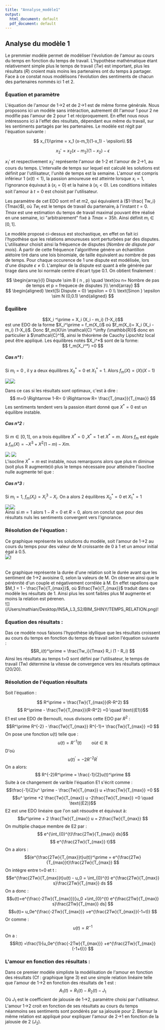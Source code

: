 ```yaml
---
title: "Annalyse_modèle1"
output:
  html_document: default
  pdf_document: default
---
```

## Analyse du modèle 1
Le premmier modèle permet de modéliser l'évolution de l'amour au cours du temps en fonction du temps de travail. L'hypothèse mathématique étant relativement simple plus le temps de travail ($Tw$) est important, plus les résultats ($R$) croient mais moins les partenaires ont du temps à partager. Face à ce constat nous modélisons l'évolution des sentiments de chacun des partenaires nommés ici 1 et 2. 
### Équation et paramètre 

L'équation de l'amour de 1->2 et de 2->1 est de même forme générale. Nous proposons ici un modèle sans intéraction, autrement dit l'amour 1 pour 2 ne modifie pas l'amour de 2 pour 1 et réciproquement. En effet nous nous intéressons ici à l'effet des résultats, dépendant eux même du travail, sur les sentiments partagés par les partenaires. Le modèle est régit par l'équation suivante : 
<!-- Il faut  faire un modèle avec intéraction !!! -->


<center>
$$ 
 x_{1}\prime = x_1 (x-m_1)(1-x_1) - \epsilon\\
$$

$$
 x_{2}\prime = x_2 (x-m_2)(1-x_2) -\epsilon
$$
</center>

$x_1\prime$ et respectivement $x_2\prime$ représente l'amour de 1-2 et l'amour de 2->1, au cours du temps. L'intervalle de temps sur lequel est calculé les solutions est définit par l'utilisateur, l'unité de temps est la semaine. L'amour est compris inférieur 1 ($x(t)<1$), la passion amoureuse est atteinte lorsque $x_i =1$, l'ignorance équivaut à ($x_i =0$) et la haine à ($x_i<0$). Les conditions initiales soit l'amour à $t=0$ est choisit par l'utilisateur.

Les paramètre de cet EDO sont m1 et m2, qui équivalent à ($1-\frac{ Tw_i}{Tmax}$), où $Tw_i$ est le temps de travail du partenaire$_i$ à l'instant $t=0$. $Tmax$ est une estimation du temps de travail maximal pouvant être réalisé en une semaine, ici "arbitrairement" fixé à $Tmax=35 h$. Ainsi définit $m_i\in[0,1]$.

Le modèle proposé ci-dessus est stochastique, en effet on fait ici l'hypothèse que les relations amoureuses sont perturbées par des disputes. L'utilisateur choisit ainsi la fréquence de disputes (*Nombre de dispute par mois*). À partir de cette fréquence  l'algorithme génére un échantillon alétoire tiré dans une lois binomiale, de taille équivalent au nombre de pas de temps. Pour chaque occurence de 1 une dispute est modélisée, lors d'une dispute $\epsilon \neq 0$. L'ampleur de la dispute est quant à elle générée par tirage dans une loi normale centre d'écart type $0.1$. On obtient finalement :

<center>
$$ 
\begin{array}{l}
Dispute \sim B ( n , p) \quad \text{ou  n= Nombre de pas de temps et p = frequece de disputes }\\
\end{array}
$$
</center>
<center>
$$
\begin{aligned}
\text{Si Dispute = 0} \epsilon = 0 \\
\text{Sinon } \epsilon \sim N (0,0.1)
\end{aligned}
$$
</center>

### Équilibre

<center>
$$X_i ^\prime = X_i (X_i - m_i) (1-X_i)$$
</center>
est une EDO de la forme $X_i^\prime = f_m(X_i)$ où $f_m(X_i)= X_i (X_i - m_i) (1-X_i)$. Donc $f_m(X)\in \mathcal{C} ^\infty (\mathbb{R})$ donc en particulier à $\mathcal{C}^1$, ainsi le théorème de Cauchy Lipschitz local peut être appliqué. Les équilibres notés $X_i^*$ sont de la forme:
<center>
$$
f_m(X_i^*) =0
$$
</center>

##### **Cas n°1** :
Si $m_i = 0$ , il y a deux équilibres $X_0^* =0$ et $X_1^*=1$. Alors $f_m(X)=(X)(X-1)$

![](/Users/mathian/Desktop/INSA_L3_S2/BIM_SHINY/IMG1.png)![](/Users/mathian/Desktop/INSA_L3_S2/BIM_SHINY/IMG2/IMG2/IMG2.001.png)

Dans ce cas si les résultats sont optimaux, c'est à dire :
$$
m=0 \Rightarrow 1-R= 0 \Rightarrow R= \frac{T_{max}}{T_{max}}
$$
Les sentiments tendent vers la passion étant donné que $X^*=0$ est un équilibre instable.

##### **Cas n°2** :
Si $m\in[0,1]$, on a trois équilibre $X^*=0$ ,$X^*=1$ et $X^*=m$. Alors $f_m$ est égale à $f_m (X)= -X^3 +X^2(1-m)-Xm$.

![](/Users/mathian/Desktop/INSA_L3_S2/BIM_SHINY/IMG3.png)
![](/Users/mathian/Desktop/INSA_L3_S2/BIM_SHINY/IMG2/IM3/IM3.001.png)
<br>
L'isocline $X^*=m$ est instable, nous remarquons alors que plus m diminue (soit plus R augmente)ô plus le temps nécessaire pour atteindre l'isocline nulle augmente tel que :

<!-- FAire le plot !! -->

##### **Cas n°3** :
Si $m_i=1$, $f_m(X_i)= X_i^3-X_i$. On a alors 2 équilibres $X_0^*=0$ et  $X_1^*=1$


![](/Users/mathian/Desktop/INSA_L3_S2/BIM_SHINY/IM4.png)![](/Users/mathian/Desktop/INSA_L3_S2/BIM_SHINY/IMG2/IM4/IM4.001.png)
<br>
Ainsi si $m=1$ alors $1-R=0$ et $R=0$, alors on conclut que pour des résultats nuls les sentiments convergent vers l'ignorance.

### Résolution de l'équation :
Ce graphique représente les solutions du modèle, soit l'amour de 1->2 au cours du temps pour des valeur de M croissante de 0 à 1 et un amour initial égal à 0.5.
<br>
![](/Users/mathian/Desktop/INSA_L3_S2/BIM_SHINY/beauty.png)!

<br>
Ce graphique représente la durée d'une relation soit le durée avant que les sentiment de 1->2 avoisine 0, selon la valeurs de M. On observe ainsi que le pérénnité d'un couple et négativement corrélée à M. En effet rapellons que $M_1 = 1 - \frac{Tw}{T_{max}}$, où $\frac{Tw}{T_{max}}$ traduit dans ce modèle les résultats de 1. Ainsi plus les sont faibles plus M augmente et moins la relation est pérenen. 
<br>
![](/Users/mathian/Desktop/INSA_L3_S2/BIM_SHINY/TEMPS_RELATION.png)!

### Équation des résultats :

Das ce modèle nous faisons l'hypothèse idyllique que les résultats croissent au cours du temps en fonction du temps de travail selon l'équation suivante :
$$R_i(t)^\prime = \frac{Tw_i}{Tmax} R_i (1 - R_i) $$
Ainsi les résultats au temps t=0 sont défini par l'utilisateur, le temps de travail (Tw) détermine la vitesse de convergence vers les résultats optimaux (20/20).

### Résolution de l'équation résultats
Soit l'équation :

$$ R^\prime = \frac{Tw}{T_{max}}(R-R^2) $$
$$ R^\prime - \frac{Tw}{T_{max}}(R-R^2) =0 \quad \text{(E1)}$$
E1 est une EDO de Bernoulli, nous divisons cette EDO par $R^2$ :
$$R^\prime R^{-2} - \frac{Tw}{T_{max}} R^{-1}+ \frac{Tw}{T_{max}} =0 $$
On pose une fonction u(t) telle que :
$$ u(t) = R^{-1}(t) \qquad \text{où} t\in\mathbb{R}$$
D'où $$u(t)^\prime = -2R^{-2}R^\prime  $$
On a alors: 
$$ R^{-2}R^\prime = \frac{-1}{2}u(t)^\prime $$
Suite à ce changement de varible l'équation E1 s'écrit comme :
$$\frac{-1}{2}u^ \prime - \frac{Tw}{T_{max}} u +\frac{Tw}{T_{max}} =0 $$
$$u^ \prime +2 \frac{Tw}{T_{max}} u -2\frac{Tw}{T_{max}} =0  \quad \text{(E2)}$$
E2 est une EDO linéaire que l'on sait résoudre et équivaut à:
$$u^\prime + 2  \frac{Tw}{T_{max}} u  = 2\frac{Tw}{T_{max}}  $$
On multiplie chaque membre de E2 par :
$$ e^{\int_{0}^{t}\frac{2Tw}{T_{max}} ds}$$
$$ e^{\frac{2Tw}{T_{max}} t}$$
On a alors :
$$(e^{\frac{2Tw}{T_{max}}t}u(t))^\prime  = e^{\frac{2Tw}{T_{max}}t}\frac{2Tw}{T_{max}} $$
On intègre entre t=0 et t :
$$e^{\frac{2Tw}{T_{max}}t}u(t) - u_0 = \int_{0}^{t} e^{\frac{2Tw}{T_{max}} s}\frac{2Tw}{T_{max}} ds  $$
On a donc :
$$u(t)=e^{\frac{-2Tw}{T_{max}}}[u_0 +\int_{0}^{t} e^{\frac{2Tw}{T_{max}} s}\frac{2Tw}{T_{max}} ds]  $$
$$u(t)= u_0e^{\frac{-2Tw}{T_{max}}} +e^{\frac{2Tw}{T_{max}}(-1+t)} $$
Or comme :
$$u(t) =R^{-1} $$
On a :
$$R(t) =\frac{1}{u_0e^{\frac{-2Tw}{T_{max}}} +e^{\frac{2Tw}{T_{max}}(-1+t)}} $$


### L'amour en fonction des résultats :
Dans ce premier modèle simpliste la modélisation de l'amour en fonction des résultats (Cf : graphique ligne 3)  est une simple relation linéaire telle que l'amour de 1->2 en fonction des résultats de 1 est :
$$ A_{1}(t) = R_{1}(t) - R_{2}(t)-J_1$$
Où $J_1$ est le coefficient de jalousie de 1->2, paramètre choisi par l'utilisateur. L'amour 1->2 croit en fonction de ses résultats au cours du temps néanmoins ses sentiments sont pondérés par sa jalousie pour 2. 
Biensur la même relation est appliqué pour expliquer l'amour de 2->1 en fonction de la jalousie de 2 ($J_2$).
